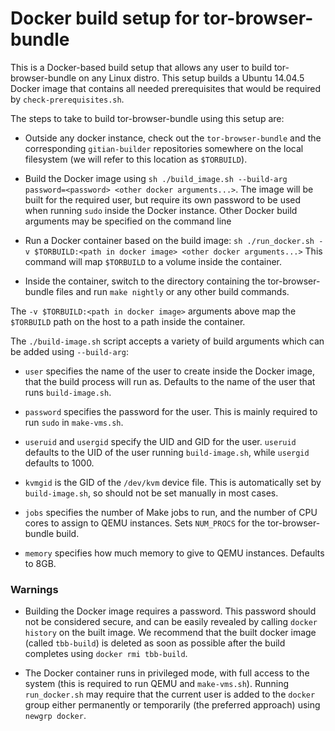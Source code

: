 # Docker build setup for tor-browser-bundle

This is a Docker-based build setup that allows any user to build
tor-browser-bundle on any Linux distro. This setup builds a Ubuntu 14.04.5
Docker image that contains all needed prerequisites that would be required by
`check-prerequisites.sh`.

The steps to take to build tor-browser-bundle using this setup are:
 * Outside any docker instance, check out the `tor-browser-bundle` and the corresponding `gitian-builder`
repositories somewhere on the local filesystem (we will refer to this location as
`$TORBUILD`).

 * Build the Docker image using `sh ./build_image.sh --build-arg password=<password> <other docker arguments...>`.
   The image will be built for the required user, but require its own password
   to be used when running `sudo` inside the Docker instance.
   Other Docker build arguments may be specified on the command line

 * Run a Docker container based on the build image:
   `sh ./run_docker.sh -v $TORBUILD:<path in docker image> <other docker arguments...>`
   This command will map `$TORBUILD` to a volume inside the container.

 * Inside the container, switch to the directory containing the
   tor-browser-bundle files and run `make nightly` or any other build commands.

The `-v $TORBUILD:<path in docker image>` arguments above map the `$TORBUILD`
path on the host to a path inside the container. 

The `./build-image.sh` script accepts a variety of build arguments which can be
added using `--build-arg`:
 * `user` specifies the name of the user to create inside the Docker
   image, that the build process will run as. Defaults to the name of the user
   that runs `build-image.sh`.

 * `password` specifies the password for the user. This is mainly
   required to run `sudo` in `make-vms.sh`.

 * `useruid` and `usergid` specify the UID and GID for the user.
   `useruid` defaults to the UID of the user running `build-image.sh`, while
   `usergid` defaults to 1000.

 * `kvmgid` is the GID of the `/dev/kvm` device file. This is automatically set
   by `build-image.sh`, so should not be set manually in most cases.

 * `jobs` specifies the number of Make jobs to run, and the number of CPU cores
   to assign to QEMU instances. Sets `NUM_PROCS` for the tor-browser-bundle
   build. 
 
 * `memory` specifies how much memory to give to QEMU instances. Defaults to
   8GB.

### Warnings
 * Building the Docker image requires a password. This password should not be
   considered secure, and can be easily revealed by calling `docker history` on
the built image. We recommend that the built docker image (called `tbb-build`)
is deleted as soon as possible after the build completes using `docker rmi
tbb-build`.

 * The Docker container runs in privileged mode, with full access to the
   system (this is required to run QEMU and `make-vms.sh`).
   Running `run_docker.sh` may require that the current user is added to
   the `docker` group either permanently or temporarily (the preferred approach)
   using `newgrp docker`.
